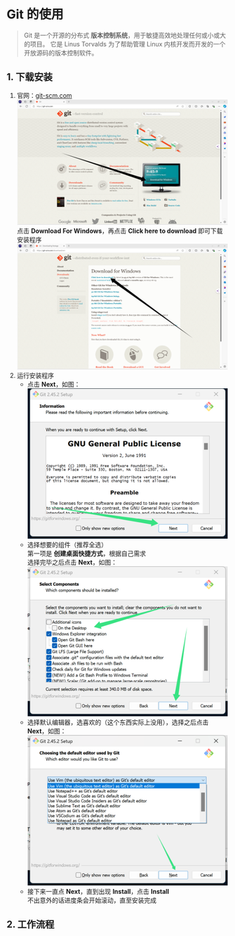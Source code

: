 # Git 的使用

> Git 是一个开源的分布式 **版本控制系统**，用于敏捷高效地处理任何或小或大的项目。
> 它是 Linus Torvalds 为了帮助管理 Linux 内核开发而开发的一个开放源码的版本控制软件。

## 1. 下载安装

1. 官网：[git-scm.com](https://git-scm.com/)
   ![git](/images/项目/1_Git的使用/001.png)
   点击 **Download For Windows**，再点击 **Click here to download** 即可下载安装程序
   ![下载安装程序](/images/项目/1_Git的使用/002.png)
2. 运行安装程序
   + 点击 **Next**，如图：
     ![运行安装程序](/images/项目/1_Git的使用/003.png)
   + 选择想要的组件（推荐全选）  
     第一项是 **创建桌面快捷方式**，根据自己需求  
     选择完毕之后点击 **Next**，如图：
     ![选择组件](/images/项目/1_Git的使用/004.png)
   + 选择默认编辑器，选喜欢的（这个东西实际上没用），选择之后点击 **Next**，如图：
     ![选择编辑器](/images/项目/1_Git的使用/005.png)
   + 接下来一直点 **Next**，直到出现 **Install**，点击 **Install**  
     不出意外的话进度条会开始滚动，直至安装完成

## 2. 工作流程
